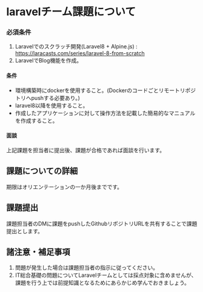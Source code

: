 # laravelチーム課題について
### 必須条件
1. Laravelでのスクラッチ開発(Laravel8 + Alpine.js) : https://laracasts.com/series/laravel-8-from-scratch
1. LaravelでBlog機能を作成。

#### 条件

+ 環境構築時にdockerを使用すること。(Dockerのコードごとリモートリポジトリへpushする必要あり。)
+ laravel8以降を使用すること。
+ 作成したアプリケーションに対して操作方法を記載した簡易的なマニュアルを作成すること。
#### 面談

上記課題を担当者に提出後、課題が合格であれば面談を行います。

## 課題についての詳細
期限はオリエンテーションの一か月後までです。

## 課題提出
課題担当者のDMに課題をpushしたGithubリポジトリURLを共有することで課題提出とします。

## 諸注意・補足事項
1. 問題が発生した場合は課題担当者の指示に従ってください。
1. IT総合基礎の問題についてLaravelチームとしては採点対象に含めませんが、課題を行う上では前提知識となるためにあらかじめ学んでおきましょう。